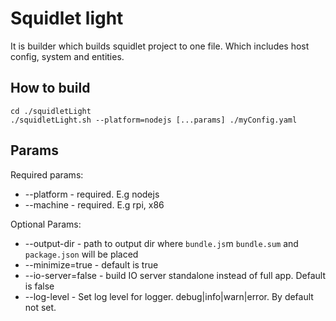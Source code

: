 # Squidlet light

It is builder which builds squidlet project to one file. Which includes host config, system and entities.

## How to build

    cd ./squidletLight
    ./squidletLight.sh --platform=nodejs [...params] ./myConfig.yaml

## Params

Required params:

* --platform - required. E.g nodejs
* --machine - required. E.g rpi, x86

Optional Params:

* --output-dir - path to output dir where `bundle.js`m `bundle.sum` and `package.json` will be placed
* --minimize=true - default is true
* --io-server=false - build IO server standalone instead of full app. Default is false
* --log-level - Set log level for logger. debug|info|warn|error. By default not set.
